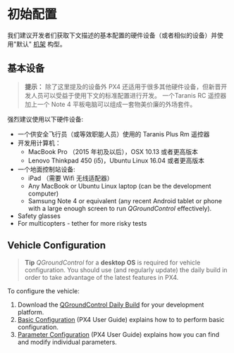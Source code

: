 # 初始配置

我们建议开发者们获取下文描述的基本配置的硬件设备（或者相似的设备）并使用"默认" [机架](../airframes/airframe_reference.md) 构型。 

## 基本设备

> **提示：** 除了这里提及的设备外 PX4 还适用于很多其他硬件设备，但新晋开发人员可以受益于使用下文的标准配置进行开发。 一个Taranis RC 遥控器加上一个 Note 4 平板电脑可以组成一套物美价廉的外场套件。

强烈建议使用以下硬件设备:

* 一个供安全飞行员（或等效职能人员）使用的 Taranis Plus Rm 遥控器
* 开发用计算机： 
  * MacBook Pro （2015 年初及以后），OSX 10.13 或者更高版本
  * Lenovo Thinkpad 450 (i5)，Ubuntu Linux 16.04 或者更高版本
* 一个地面控制站设备: 
  * iPad （需要 Wifi 无线适配器）
  * Any MacBook or Ubuntu Linux laptop (can be the development computer)
  * Samsung Note 4 or equivalent (any recent Android tablet or phone with a large enough screen to run *QGroundControl* effectively).
* Safety glasses
* For multicopters - tether for more risky tests

## Vehicle Configuration

> **Tip** *QGroundControl* for a **desktop OS** is required for vehicle configuration. You should use (and regularly update) the daily build in order to take advantage of the latest features in PX4.

To configure the vehicle:

1. Download the [QGroundControl Daily Build](https://docs.qgroundcontrol.com/en/releases/daily_builds.html) for your development platform.
2. [Basic Configuration](https://docs.px4.io/en/config/) (PX4 User Guide) explains how to to perform basic configuration. 
3. [Parameter Configuration](https://docs.px4.io/en/advanced_config/parameters.html) (PX4 User Guide) explains how you can find and modify individual parameters.